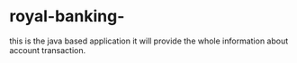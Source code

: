 # royal-banking-
this is the java based application it will provide the whole information about account transaction.
